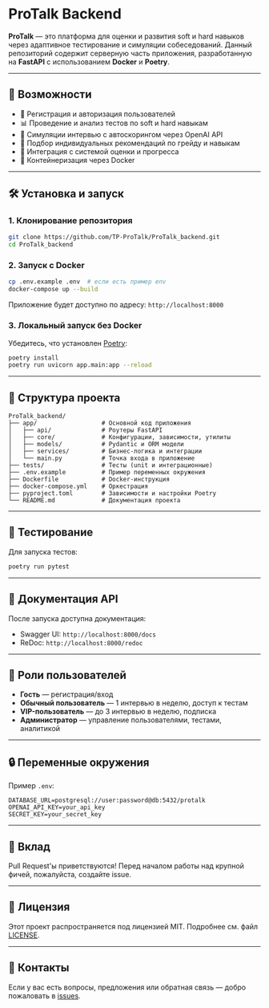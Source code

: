 # ProTalk Backend

**ProTalk** — это платформа для оценки и развития soft и hard навыков через адаптивное тестирование и симуляции собеседований. Данный репозиторий содержит серверную часть приложения, разработанную на **FastAPI** с использованием **Docker** и **Poetry**.

---

## 🚀 Возможности

- 🔐 Регистрация и авторизация пользователей
- 📊 Проведение и анализ тестов по soft и hard навыкам
- 🎤 Симуляции интервью с автоскорингом через OpenAI API
- 🧠 Подбор индивидуальных рекомендаций по грейду и навыкам
- 🧪 Интеграция с системой оценки и прогресса
- 🐳 Контейнеризация через Docker

---

## 🛠️ Установка и запуск

### 1. Клонирование репозитория

```bash
git clone https://github.com/TP-ProTalk/ProTalk_backend.git
cd ProTalk_backend
```

### 2. Запуск с Docker

```bash
cp .env.example .env  # если есть пример env
docker-compose up --build
```

Приложение будет доступно по адресу: `http://localhost:8000`

### 3. Локальный запуск без Docker

Убедитесь, что установлен [Poetry](https://python-poetry.org/):

```bash
poetry install
poetry run uvicorn app.main:app --reload
```

---

## 📂 Структура проекта

```
ProTalk_backend/
├── app/                  # Основной код приложения
│   ├── api/              # Роутеры FastAPI
│   ├── core/             # Конфигурации, зависимости, утилиты
│   ├── models/           # Pydantic и ORM модели
│   ├── services/         # Бизнес-логика и интеграции
│   └── main.py           # Точка входа в приложение
├── tests/                # Тесты (unit и интеграционные)
├── .env.example          # Пример переменных окружения
├── Dockerfile            # Docker-инструкция
├── docker-compose.yml    # Оркестрация
├── pyproject.toml        # Зависимости и настройки Poetry
└── README.md             # Документация проекта
```

---

## 🧪 Тестирование

Для запуска тестов:

```bash
poetry run pytest
```

---

## 📄 Документация API

После запуска доступна документация:

- Swagger UI: `http://localhost:8000/docs`
- ReDoc: `http://localhost:8000/redoc`

---

## 👤 Роли пользователей

- **Гость** — регистрация/вход
- **Обычный пользователь** — 1 интервью в неделю, доступ к тестам
- **VIP-пользователь** — до 3 интервью в неделю, подписка
- **Администратор** — управление пользователями, тестами, аналитикой

---

## 🔒 Переменные окружения

Пример `.env`:

```
DATABASE_URL=postgresql://user:password@db:5432/protalk
OPENAI_API_KEY=your_api_key
SECRET_KEY=your_secret_key
```

---

## 🤝 Вклад

Pull Request'ы приветствуются! Перед началом работы над крупной фичей, пожалуйста, создайте issue.

---

## 📜 Лицензия

Этот проект распространяется под лицензией MIT. Подробнее см. файл [LICENSE](LICENSE).

---

## 📧 Контакты

Если у вас есть вопросы, предложения или обратная связь — добро пожаловать в [issues](https://github.com/TP-ProTalk/ProTalk_backend/issues).

